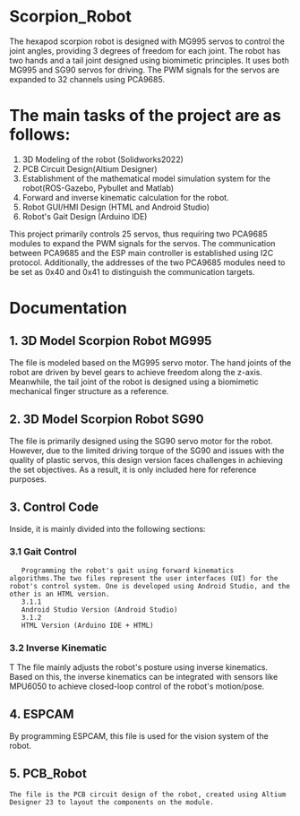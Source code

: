 # Scorpion_Robot
 The hexapod scorpion robot is designed with MG995 servos to control the joint angles, providing 3 degrees of freedom for each joint. The robot has two hands and a tail joint designed using biomimetic principles. It uses both MG995 and SG90 servos for driving. The PWM signals for the servos are expanded to 32 channels using PCA9685.
 
# The main tasks of the project are as follows:
  1. 3D Modeling of the robot (Solidworks2022)
  2. PCB Circuit Design(Altium Designer)
  3. Establishment of the mathematical model simulation system for the robot(ROS-Gazebo, Pybullet and Matlab)
  4. Forward and inverse kinematic calculation for the robot.
  5. Robot GUI/HMI Design (HTML and Android Studio)
  6. Robot's Gait Design (Arduino IDE)


This project primarily controls 25 servos, thus requiring two PCA9685 modules to expand the PWM signals for the servos. The communication between PCA9685 and the ESP main controller is established using I2C protocol. Additionally, the addresses of the two PCA9685 modules need to be set as 0x40 and 0x41 to distinguish the communication targets.

# Documentation
## 1. 3D Model Scorpion Robot MG995
  The file is modeled based on the MG995 servo motor. The hand joints of the robot are driven by bevel gears to achieve freedom along the z-axis. Meanwhile, the tail joint of the robot is designed using a biomimetic mechanical finger structure as a reference.
## 2. 3D Model Scorpion Robot SG90
   The file is primarily designed using the SG90 servo motor for the robot. However, due to the limited driving torque of the SG90 and issues with the quality of plastic servos, this design version faces challenges in achieving the set objectives. As a result, it is only included here for reference purposes.
## 3. Control Code
   Inside, it is mainly divided into the following sections:
   ### 3.1 Gait Control
       Programming the robot's gait using forward kinematics algorithms.The two files represent the user interfaces (UI) for the robot's control system. One is developed using Android Studio, and the other is an HTML version.
       3.1.1
       Android Studio Version (Android Studio)
       3.1.2
       HTML Version (Arduino IDE + HTML)
   ### 3.2 Inverse Kinematic    
T      The file mainly adjusts the robot's posture using inverse kinematics. Based on this, the inverse kinematics can be integrated with sensors like MPU6050 to achieve closed-loop control of the robot's motion/pose.
## 4. ESPCAM
   By programming ESPCAM, this file is used for the vision system of the robot.
## 5. PCB_Robot
    The file is the PCB circuit design of the robot, created using Altium Designer 23 to layout the components on the module.
